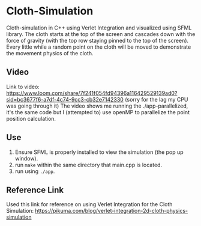 # Cloth-Simulation

Cloth-simulation in C++ using Verlet Integration and visualized using SFML library. The cloth starts at the top of the screen and cascades down with the force of gravity (with the top row staying pinned to the top of the screen). Every little while a random point on the cloth will be moved to demonstrate the movement physics of the cloth.

## Video
Link to video: https://www.loom.com/share/7f241f054fd94396a116429529139ad0?sid=bc3677f6-a7df-4c74-9cc3-cb32e7142330
(sorry for the lag my CPU was going through it)
The video shows me running the ./app-parallelized, it's the same code but I (attempted to) use openMP to parallelize the point position calculation.

## Use
1. Ensure SFML is properly installed to view the simulation (the pop up window).
2. run ```make``` within the same directory that main.cpp is located.
3. run using ```./app```.

## Reference Link
Used this link for reference on using Verlet Integration for the Cloth Simulation: https://pikuma.com/blog/verlet-integration-2d-cloth-physics-simulation
